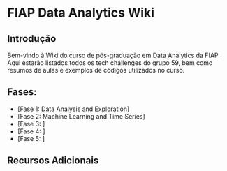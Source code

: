 # FIAP Data Analytics Wiki

## Introdução
Bem-vindo à Wiki do curso de pós-graduação em Data Analytics da FIAP. Aqui estarão listados todos os tech challenges do grupo 59, bem como resumos de aulas e exemplos de códigos utilizados no curso.

## Fases:
- [Fase 1: Data Analysis and Exploration]
- [Fase 2: Machine Learning and Time Series]
- [Fase 3: ]
- [Fase 4: ]
- [Fase 5: ]

## Recursos Adicionais
